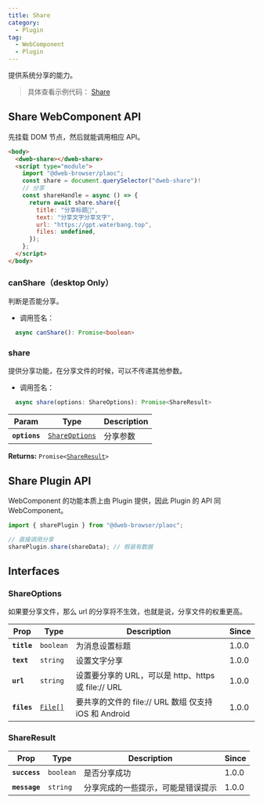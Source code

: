 ```yaml
---
title: Share
category:
  - Plugin
tag:
  - WebComponent
  - Plugin
---
```


提供系统分享的能力。

> 具体查看示例代码： [Share](https://github.com/BioforestChain/dweb_browser/blob/main/plaoc/demo/src/pages/Share.vue)

## Share WebComponent API

先挂载 DOM 节点，然后就能调用相应 API。

```html
<body>
  <dweb-share></dweb-share>
  <script type="module">
    import "@dweb-browser/plaoc";
    const share = document.querySelector("dweb-share")!
    // 分享
    const shareHandle = async () => {
      return await share.share({
        title: "分享标题🍉",
        text: "分享文字分享文字",
        url: "https://gpt.waterbang.top",
        files: undefined,
      });
    };
  </script>
</body>
```

### canShare（desktop Only）

判断是否能分享。

- 调用签名：

```ts
  async canShare(): Promise<boolean>
```

### share

提供分享功能，在分享文件的时候，可以不传递其他参数。

- 调用签名：

```ts
  async share(options: ShareOptions): Promise<ShareResult>
```

| Param         | Type                                                  | Description |
| ------------- | ----------------------------------------------------- | ----------- |
| **`options`** | <code><a href="#shareoptions">ShareOptions</a></code> | 分享参数    |

**Returns:** <code>Promise&lt;<a href="#shareresult">ShareResult</a>&gt;</code>

## Share Plugin API

WebComponent 的功能本质上由 Plugin 提供，因此 Plugin 的 API 同 WebComponent。

```ts
import { sharePlugin } from "@dweb-browser/plaoc";

// 直接调用分享
sharePlugin.share(shareData); // 假装有数据
```

## Interfaces

### ShareOptions

如果要分享文件，那么 url 的分享将不生效，也就是说，分享文件的权重更高。

| Prop        | Type                                           | Description                                           | Since |
| ----------- | ---------------------------------------------- | ----------------------------------------------------- | ----- |
| **`title`** | <code>boolean</code>                           | 为消息设置标题                                        | 1.0.0 |
| **`text`**  | <code>string</code>                            | 设置文字分享                                          | 1.0.0 |
| **`url`**   | <code>string</code>                            | 设置要分享的 URL，可以是 http、https 或 file:// URL   | 1.0.0 |
| **`files`** | <code><a href="#shareresult">File[]</a></code> | 要共享的文件的 file:// URL 数组 仅支持 iOS 和 Android | 1.0.0 |

### ShareResult

| Prop          | Type                 | Description                        | Since |
| ------------- | -------------------- | ---------------------------------- | ----- |
| **`success`** | <code>boolean</code> | 是否分享成功                       | 1.0.0 |
| **`message`** | <code>string</code>  | 分享完成的一些提示，可能是错误提示 | 1.0.0 |

